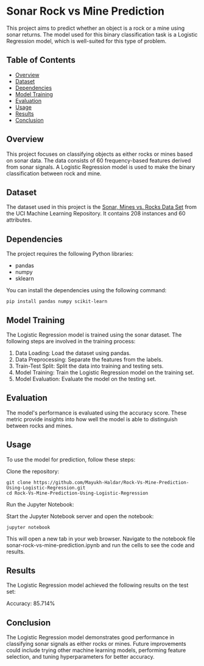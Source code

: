 # Sonar Rock vs Mine Prediction

This project aims to predict whether an object is a rock or a mine using sonar returns. The model used for this binary classification task is a Logistic Regression model, which is well-suited for this type of problem.

## Table of Contents
- [Overview](#overview)
- [Dataset](#dataset)
- [Dependencies](#dependencies)
- [Model Training](#model-training)
- [Evaluation](#evaluation)
- [Usage](#usage)
- [Results](#results)
- [Conclusion](#conclusion)

## Overview
This project focuses on classifying objects as either rocks or mines based on sonar data. The data consists of 60 frequency-based features derived from sonar signals. A Logistic Regression model is used to make the binary classification between rock and mine.

## Dataset
The dataset used in this project is the [Sonar, Mines vs. Rocks Data Set](https://archive.ics.uci.edu/ml/datasets/Connectionist+Bench+%28Sonar,+Mines+vs.+Rocks%29) from the UCI Machine Learning Repository. It contains 208 instances and 60 attributes.

## Dependencies
The project requires the following Python libraries:
- pandas
- numpy
- sklearn

You can install the dependencies using the following command:
```
pip install pandas numpy scikit-learn
```
## Model Training
The Logistic Regression model is trained using the sonar dataset. The following steps are involved in the training process:

1. Data Loading: Load the dataset using pandas.
2. Data Preprocessing: Separate the features from the labels.
3. Train-Test Split: Split the data into training and testing sets.
4. Model Training: Train the Logistic Regression model on the training set.
5. Model Evaluation: Evaluate the model on the testing set.

## Evaluation
The model's performance is evaluated using the accuracy score. These metric provide insights into how well the model is able to distinguish between rocks and mines.

## Usage
To use the model for prediction, follow these steps:

Clone the repository:
```
git clone https://github.com/Mayukh-Haldar/Rock-Vs-Mine-Prediction-Using-Logistic-Regression.git
cd Rock-Vs-Mine-Prediction-Using-Logistic-Regression
```
Run the Jupyter Notebook:

Start the Jupyter Notebook server and open the notebook:
```
jupyter notebook
```
This will open a new tab in your web browser. Navigate to the notebook file sonar-rock-vs-mine-prediction.ipynb and run the cells to see the code and results.


## Results
The Logistic Regression model achieved the following results on the test set:

Accuracy: 85.714%

## Conclusion
The Logistic Regression model demonstrates good performance in classifying sonar signals as either rocks or mines. Future improvements could include trying other machine learning models, performing feature selection, and tuning hyperparameters for better accuracy.
